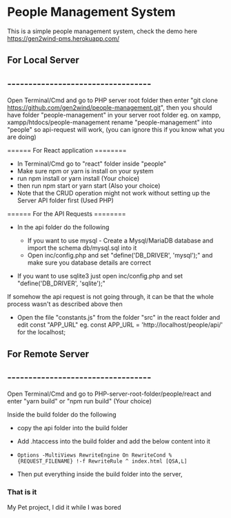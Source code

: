 # People Management System 

This is a simple people management system, check the demo here https://gen2wind-pms.herokuapp.com/


## For Local Server
## ----------------------------------

Open Terminal/Cmd and go to PHP server root folder then enter "git clone https://github.com/gen2wind/people-management.git", then you should have folder "people-management" in your server root folder eg. on xampp, xampp/htdocs/people-management rename "people-management" into "people" so api-request will work, (you can ignore this if you know what you are doing)

====== For React application ========
- In Terminal/Cmd go to "react" folder inside "people"
- Make sure npm or yarn is install on your system
- run npm install  or yarn install (Your choice)
- then run npm start or yarn start (Also your choice)
- Note that the CRUD operation might not work without setting up the Server API folder first (Used PHP) 

====== For the API Requests ========
- In the api folder do the following
	- If you want to use mysql - Create a Mysql/MariaDB database and import the schema db/mysql.sql into it
	- Open inc/config.php and set "define('DB_DRIVER', 'mysql');" and make sure you database details are correct
	
- If you want to use sqlite3 just open inc/config.php and set "define('DB_DRIVER', 'sqlite');"


If somehow the api request is not going through, it can be that the whole process wasn't as described above then

- Open the file "constants.js" from the folder "src" in the react folder and edit const "APP_URL" eg. const APP_URL = 'http://localhost/people/api/' for the localhost;





## For Remote Server
## ----------------------------------

Open Terminal/Cmd and go to PHP-server-root-folder/people/react and enter "yarn build" or "npm run build" (Your choice)

Inside the build folder do the following
- copy the api folder into the build folder
- Add .htaccess into the build folder and add the below content into it
- `Options -MultiViews
    RewriteEngine On
    RewriteCond %{REQUEST_FILENAME} !-f
    RewriteRule ^ index.html [QSA,L]`
	
- Then put everything inside the build folder into the server,

### That is it



My Pet project, I did it while I was bored


